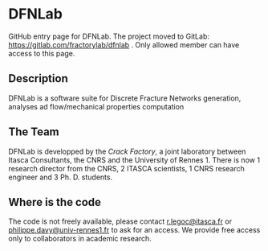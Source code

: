 # DFNLab

GitHub entry page for DFNLab.
The project moved to GitLab: https://gitlab.com/fractorylab/dfnlab . Only allowed member can have access to this page.

## Description

DFNLab is a software suite for Discrete Fracture Networks generation, analyses ad flow/mechanical properties computation

## The Team

DFNLab is developped by the *Crack Factory*, a joint laboratory between Itasca Consultants, the CNRS and the University of Rennes 1.
There is now 1 research director from the CNRS, 2 ITASCA scientists, 1 CNRS research engineer and 3 Ph. D. students.

## Where is the code

The code is not freely available, please contact r.legoc@itasca.fr or philippe.davy@univ-rennes1.fr to ask for an access. We provide  free access only to collaborators in academic research.

